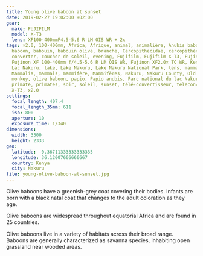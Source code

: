 ```yaml
---
title: Young olive baboon at sunset
date: 2019-02-27 19:02:00 +02:00
gear:
  make: FUJIFILM
  model: X-T3
  lens: XF100-400mmF4.5-5.6 R LM OIS WR + 2x
tags: ×2.0, 100-400mm, Africa, Afrique, animal, animalière, Anubis baboon,
  baboon, babouin, babouin olive, branche, Cercopithecidae, cercopithécidés,
  converter, coucher de soleil, evening, Fujifilm, Fujifilm X-T3, Fujinon,
  Fujinon XF 100-400mm f/4.5-5.6 R LM OIS WR, Fujinon XF2.0× TC WR, Kenya, lac,
  Lac Nakuru, lake, Lake Nakuru, Lake Nakuru National Park, lens, mammal,
  Mammalia, mammals, mammifère, Mammifères, Nakuru, Nakuru County, Old World
  monkey, olive baboon, papio, Papio anubis, Parc national du lac Nakuru,
  primate, primates, soir, soleil, sunset, télé-convertisseur, teleconverter,
  X-T3, x2.0
settings:
  focal_length: 407.4
  focal_length_35mm: 611
  iso: 800
  aperture: 10
  exposure_time: 1/340
dimensions:
  width: 3500
  height: 2333
geo:
  latitude: -0.36711333333333335
  longitude: 36.12007666666667
  country: Kenya
  city: Nakuru
file: young-olive-baboon-at-sunset.jpg
---
```


Olive baboons have a greenish-grey coat covering their bodies. Infants are born with a black natal coat that changes to the adult coloration as they age.

Olive baboons are widespread throughout equatorial Africa and are found in 25 countries.

Olive baboons live in a variety of habitats across their broad range. Baboons are generally characterized as savanna species, inhabiting open grassland near wooded areas.
